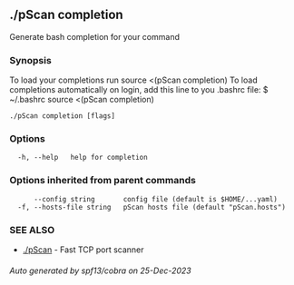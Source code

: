 ## ./pScan completion

Generate bash completion for your command

### Synopsis

To load your completions run
	source <(pScan completion)
	To load completions automatically on login, add this line to you .bashrc file:
	$ ~/.bashrc
	source <(pScan completion)

```
./pScan completion [flags]
```

### Options

```
  -h, --help   help for completion
```

### Options inherited from parent commands

```
      --config string       config file (default is $HOME/...yaml)
  -f, --hosts-file string   pScan hosts file (default "pScan.hosts")
```

### SEE ALSO

* [./pScan](./pScan.md)	 - Fast TCP port scanner

###### Auto generated by spf13/cobra on 25-Dec-2023
